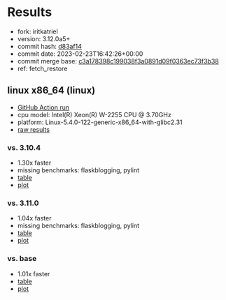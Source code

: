 # Results

- fork: iritkatriel
- version: 3.12.0a5+
- commit hash: [d83af14](https://github.com/iritkatriel/cpython/commit/d83af14)
- commit date: 2023-02-23T16:42:26+00:00
- commit merge base: [c3a178398c199038f3a0891d09f0363ec73f3b38](https://github.com/iritkatriel/cpython/commit/c3a178398c199038f3a0891d09f0363ec73f3b38)
- ref: fetch_restore

## linux x86_64 (linux)

- [GitHub Action run](https://github.com/faster-cpython/benchmarking/actions/runs/4254873871)
- cpu model: Intel(R) Xeon(R) W-2255 CPU @ 3.70GHz
- platform: Linux-5.4.0-122-generic-x86_64-with-glibc2.31
- [raw results](bm-20230223-linux-x86_64-iritkatriel-fetch_restore-3.12.0a5%2B-d83af14.json)

### vs. 3.10.4

- 1.30x faster
- missing benchmarks: flaskblogging, pylint
- [table](bm-20230223-linux-x86_64-iritkatriel-fetch_restore-3.12.0a5%2B-d83af14-vs-3.10.4.md)
- [plot](bm-20230223-linux-x86_64-iritkatriel-fetch_restore-3.12.0a5%2B-d83af14-vs-3.10.4.png)

### vs. 3.11.0

- 1.04x faster
- missing benchmarks: flaskblogging, pylint
- [table](bm-20230223-linux-x86_64-iritkatriel-fetch_restore-3.12.0a5%2B-d83af14-vs-3.11.0.md)
- [plot](bm-20230223-linux-x86_64-iritkatriel-fetch_restore-3.12.0a5%2B-d83af14-vs-3.11.0.png)

### vs. base

- 1.01x faster
- [table](bm-20230223-linux-x86_64-iritkatriel-fetch_restore-3.12.0a5%2B-d83af14-vs-base.md)
- [plot](bm-20230223-linux-x86_64-iritkatriel-fetch_restore-3.12.0a5%2B-d83af14-vs-base.png)

